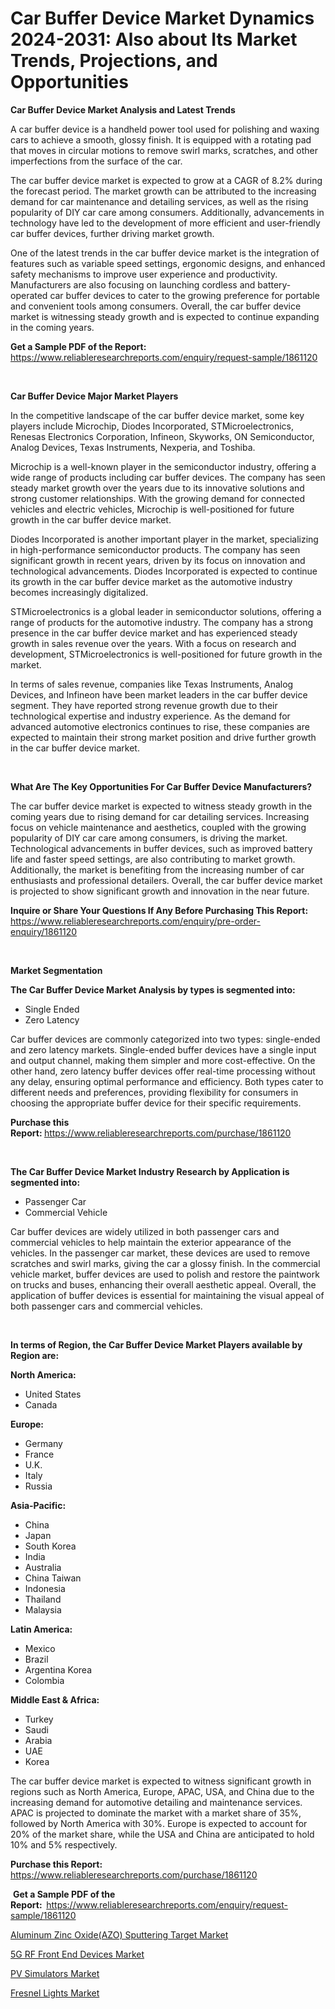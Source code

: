 <p><h1>Car Buffer Device Market Dynamics 2024-2031: Also about Its Market Trends, Projections, and Opportunities</h1></p><p><strong>Car Buffer Device Market Analysis and Latest Trends</strong></p>
<p><p>A car buffer device is a handheld power tool used for polishing and waxing cars to achieve a smooth, glossy finish. It is equipped with a rotating pad that moves in circular motions to remove swirl marks, scratches, and other imperfections from the surface of the car.</p><p>The car buffer device market is expected to grow at a CAGR of 8.2% during the forecast period. The market growth can be attributed to the increasing demand for car maintenance and detailing services, as well as the rising popularity of DIY car care among consumers. Additionally, advancements in technology have led to the development of more efficient and user-friendly car buffer devices, further driving market growth.</p><p>One of the latest trends in the car buffer device market is the integration of features such as variable speed settings, ergonomic designs, and enhanced safety mechanisms to improve user experience and productivity. Manufacturers are also focusing on launching cordless and battery-operated car buffer devices to cater to the growing preference for portable and convenient tools among consumers. Overall, the car buffer device market is witnessing steady growth and is expected to continue expanding in the coming years.</p></p>
<p><strong>Get a Sample PDF of the Report:&nbsp;</strong> <a href="https://www.reliableresearchreports.com/enquiry/request-sample/1861120">https://www.reliableresearchreports.com/enquiry/request-sample/1861120</a></p>
<p>&nbsp;</p>
<p><strong>Car Buffer Device Major Market Players</strong></p>
<p><p>In the competitive landscape of the car buffer device market, some key players include Microchip, Diodes Incorporated, STMicroelectronics, Renesas Electronics Corporation, Infineon, Skyworks, ON Semiconductor, Analog Devices, Texas Instruments, Nexperia, and Toshiba.</p><p>Microchip is a well-known player in the semiconductor industry, offering a wide range of products including car buffer devices. The company has seen steady market growth over the years due to its innovative solutions and strong customer relationships. With the growing demand for connected vehicles and electric vehicles, Microchip is well-positioned for future growth in the car buffer device market.</p><p>Diodes Incorporated is another important player in the market, specializing in high-performance semiconductor products. The company has seen significant growth in recent years, driven by its focus on innovation and technological advancements. Diodes Incorporated is expected to continue its growth in the car buffer device market as the automotive industry becomes increasingly digitalized.</p><p>STMicroelectronics is a global leader in semiconductor solutions, offering a range of products for the automotive industry. The company has a strong presence in the car buffer device market and has experienced steady growth in sales revenue over the years. With a focus on research and development, STMicroelectronics is well-positioned for future growth in the market.</p><p>In terms of sales revenue, companies like Texas Instruments, Analog Devices, and Infineon have been market leaders in the car buffer device segment. They have reported strong revenue growth due to their technological expertise and industry experience. As the demand for advanced automotive electronics continues to rise, these companies are expected to maintain their strong market position and drive further growth in the car buffer device market.</p></p>
<p>&nbsp;</p>
<p><strong>What Are The Key Opportunities For Car Buffer Device Manufacturers?</strong></p>
<p><p>The car buffer device market is expected to witness steady growth in the coming years due to rising demand for car detailing services. Increasing focus on vehicle maintenance and aesthetics, coupled with the growing popularity of DIY car care among consumers, is driving the market. Technological advancements in buffer devices, such as improved battery life and faster speed settings, are also contributing to market growth. Additionally, the market is benefiting from the increasing number of car enthusiasts and professional detailers. Overall, the car buffer device market is projected to show significant growth and innovation in the near future.</p></p>
<p><strong>Inquire or Share Your Questions If Any Before Purchasing This Report:</strong> <a href="https://www.reliableresearchreports.com/enquiry/pre-order-enquiry/1861120">https://www.reliableresearchreports.com/enquiry/pre-order-enquiry/1861120</a></p>
<p>&nbsp;</p>
<p><strong>Market Segmentation</strong></p>
<p><strong>The Car Buffer Device Market Analysis by types is segmented into:</strong></p>
<p><ul><li>Single Ended</li><li>Zero Latency</li></ul></p>
<p><p>Car buffer devices are commonly categorized into two types: single-ended and zero latency markets. Single-ended buffer devices have a single input and output channel, making them simpler and more cost-effective. On the other hand, zero latency buffer devices offer real-time processing without any delay, ensuring optimal performance and efficiency. Both types cater to different needs and preferences, providing flexibility for consumers in choosing the appropriate buffer device for their specific requirements.</p></p>
<p><strong>Purchase this Report:&nbsp;</strong><a href="https://www.reliableresearchreports.com/purchase/1861120">https://www.reliableresearchreports.com/purchase/1861120</a></p>
<p>&nbsp;</p>
<p><strong>The Car Buffer Device Market Industry Research by Application is segmented into:</strong></p>
<p><ul><li>Passenger Car</li><li>Commercial Vehicle</li></ul></p>
<p><p>Car buffer devices are widely utilized in both passenger cars and commercial vehicles to help maintain the exterior appearance of the vehicles. In the passenger car market, these devices are used to remove scratches and swirl marks, giving the car a glossy finish. In the commercial vehicle market, buffer devices are used to polish and restore the paintwork on trucks and buses, enhancing their overall aesthetic appeal. Overall, the application of buffer devices is essential for maintaining the visual appeal of both passenger cars and commercial vehicles.</p></p>
<p>&nbsp;</p>
<p><strong>In terms of Region, the Car Buffer Device Market Players available by Region are:</strong></p>
<p>
    <p> <strong> North America: </strong>
        <ul>
            <li>United States</li>
            <li>Canada</li>
        </ul>
        </p> 
    <p> <strong> Europe: </strong>
        <ul>
            <li>Germany</li>
            <li>France</li>
            <li>U.K.</li>
            <li>Italy</li>
            <li>Russia</li>
        </ul>
        </p> 
    <p> <strong> Asia-Pacific: </strong>
        <ul>
            <li>China</li>
            <li>Japan</li>
            <li>South Korea</li>
            <li>India</li>
            <li>Australia</li>
            <li>China Taiwan</li>
            <li>Indonesia</li>
            <li>Thailand</li>
            <li>Malaysia</li>
        </ul>
        </p> 
    <p> <strong> Latin America: </strong>
        <ul>
            <li>Mexico</li>
            <li>Brazil</li>
            <li>Argentina Korea</li>
            <li>Colombia</li>
        </ul>
        </p> 
    <p> <strong> Middle East & Africa: </strong>
        <ul>
            <li>Turkey</li>
            <li>Saudi</li>
            <li>Arabia</li>
            <li>UAE</li>
            <li>Korea</li>
        </ul>
    </p>
    </p>
<p><p>The car buffer device market is expected to witness significant growth in regions such as North America, Europe, APAC, USA, and China due to the increasing demand for automotive detailing and maintenance services. APAC is projected to dominate the market with a market share of 35%, followed by North America with 30%. Europe is expected to account for 20% of the market share, while the USA and China are anticipated to hold 10% and 5% respectively.</p></p>
<p><strong>Purchase this Report: </strong><a href="https://www.reliableresearchreports.com/purchase/1861120">https://www.reliableresearchreports.com/purchase/1861120</a></p>
<p>&nbsp;<strong>Get a Sample PDF of the Report:&nbsp;&nbsp;</strong><a href="https://www.reliableresearchreports.com/enquiry/request-sample/1861120">https://www.reliableresearchreports.com/enquiry/request-sample/1861120</a></p>
<p><strong></strong></p>
<p><p><a href="https://view.publitas.com/reportprime-1/aluminum-zinc-oxide-azo-sputtering-target-market-size-market-share-and-global-market-analysis-report-2023-2030/">Aluminum Zinc Oxide(AZO) Sputtering Target Market</a></p><p><a href="https://view.publitas.com/reportprime-1/5g-rf-front-end-devices-market-size-share-trends-analysis-report-by-material-by-type-by-end-user-by-region-and-segment-forecasts-2023-2030/">5G RF Front End Devices Market</a></p><p><a href="https://view.publitas.com/reportprime-1/pv-simulators-market-size-and-examines-its-market-scope-with-a-primary-focus-on-growth-opportunities-and-forecasted-trends-spanning-from-2023-to-2030/">PV Simulators Market</a></p><p><a href="https://five-trouble-98a.notion.site/Fresnel-Lights-Market-Research-Report-Unlocks-Analysis-on-the-Market-Financial-Status-Market-Size--bbf6fe6b10344c65a4b61c60188e5113">Fresnel Lights Market</a></p></p>